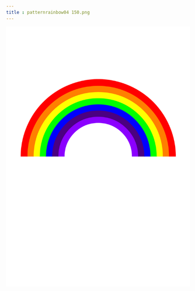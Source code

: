 ```yaml
---
title : patternrainbow04 150.png
---
```

![patternrainbow04_150.png](../img/patternrainbow04_150.png)
